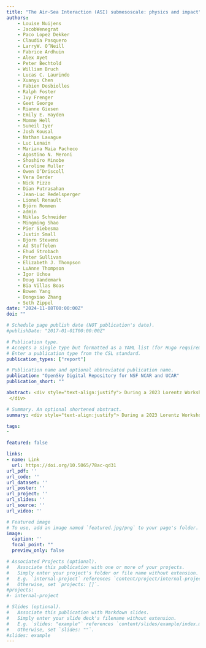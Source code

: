 ```yaml
---
title: "The Air-Sea Interaction (ASI) submesoscale: physics and impact"
authors:
    - Louise Nuijens
    - JacobWenegrat
    - Paco Lopez Dekker
    - Claudia Pasquero
    - LarryW. O’Neill
    - Fabrice Ardhuin
    - Alex Ayet
    - Peter Bechtold
    - William Bruch
    - Lucas C. Laurindo
    - Xuanyu Chen
    - Fabien Desbiolles
    - Ralph Foster
    - Ivy Frenger
    - Geet George
    - Rianne Giesen
    - Emily E. Hayden
    - Momme Hell
    - Suneil Iyer
    - Josh Kousal
    - Nathan Laxague
    - Luc Lenain
    - Mariana Maia Pacheco
    - Agostino N. Meroni
    - Shoshiro Minobe
    - Caroline Muller
    - Owen O’Driscoll
    - Vera Oerder
    - Nick Pizzo
    - Dian Putrasahan
    - Jean-Luc Redelsperger
    - Lionel Renault
    - Björn Rommen
    - admin
    - Niklas Schneider
    - Mingming Shao
    - Pier Siebesma
    - Justin Small
    - Bjorn Stevens
    - Ad Stoffelen
    - Ehud Strobach
    - Peter Sullivan
    - Elizabeth J. Thompson
    - LuAnne Thompson
    - Igor Uchoa
    - Doug Vandemark
    - Bia Villas Boas
    - Bowen Yang
    - Dongxiao Zhang
    - Seth Zippel
date: "2024-11-08T00:00:00Z"
doi: ""

# Schedule page publish date (NOT publication's date).
#publishDate: "2017-01-01T00:00:00Z"

# Publication type.
# Accepts a single type but formatted as a YAML list (for Hugo requirements).
# Enter a publication type from the CSL standard.
publication_types: ["report"]

# Publication name and optional abbreviated publication name.
publication: "OpenSky Digital Repository for NSF NCAR and UCAR"
publication_short: ""

abstract: <div style="text-align:justify"> During a 2023 Lorentz Workshop in Leiden, the Netherlands, a diverse community working in atmospheric and oceanic sciences and in observations and modeling met to discuss emerging ideas and questions on physical air-sea interaction (ASI) processes at the ASI submesoscale, where submesoscale is meant to include both ocean submesoscale and atmosphere mesoscale interactions. This white paper presents a strategy to unravel this emerging research theme, introducing a proposed definition of the ASI submesoscale and a hierarchy of possible interactions, as well as leading challenge questions for different ocean and atmosphere phenomena. It also outlines opportunities to target these questions, inviting the scientific community to take up the challenge to combine efforts across the different disciplines.
 </div>

# Summary. An optional shortened abstract.
summary: <div style="text-align:justify"> During a 2023 Lorentz Workshop in Leiden, the Netherlands, a diverse community working in atmospheric and oceanic sciences and in observations and modeling met to discuss emerging ideas and questions on physical air-sea interaction (ASI) processes at the ASI submesoscale, where submesoscale is meant to include both ocean submesoscale and atmosphere mesoscale interactions. This white paper presents a strategy to unravel this emerging research theme, introducing a proposed definition of the ASI submesoscale and a hierarchy of possible interactions, as well as leading challenge questions for different ocean and atmosphere phenomena. It also outlines opportunities to target these questions, inviting the scientific community to take up the challenge to combine efforts across the different disciplines. </div>

tags:
- 

featured: false

links:
- name: Link
  url: https://doi.org/10.5065/78ac-qd31
url_pdf: ''
url_code: ''
url_dataset: ''
url_poster: ''
url_project: ''
url_slides: ''
url_source: ''
url_video: ''

# Featured image
# To use, add an image named `featured.jpg/png` to your page's folder. 
image:
  caption: ''
  focal_point: ""
  preview_only: false

# Associated Projects (optional).
#   Associate this publication with one or more of your projects.
#   Simply enter your project's folder or file name without extension.
#   E.g. `internal-project` references `content/project/internal-project/index.md`.
#   Otherwise, set `projects: []`.
#projects:
#- internal-project

# Slides (optional).
#   Associate this publication with Markdown slides.
#   Simply enter your slide deck's filename without extension.
#   E.g. `slides: "example"` references `content/slides/example/index.md`.
#   Otherwise, set `slides: ""`.
#slides: example
---
```



<!--
This work is driven by the results in my [previous paper](/publication/conference-paper/) on LLMs.
{{% callout note %}}
Create your slides in Markdown - click the *Slides* button to check out the example.
{{% /callout %}}
Add the publication's **full text** or **supplementary notes** here. You can use rich formatting such as including [code, math, and images](https://docs.hugoblox.com/content/writing-markdown-latex/).
-->